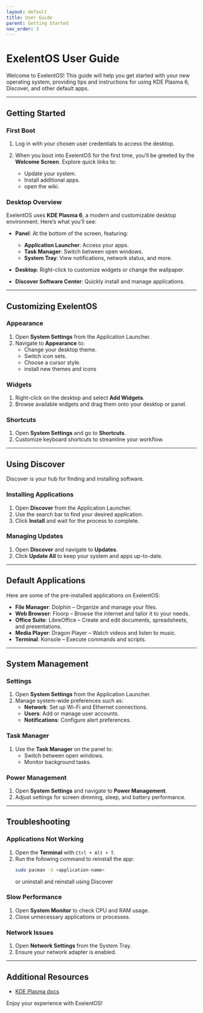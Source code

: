 ```yaml
---
layout: default
title: User Guide
parent: Getting Started
nav_order: 3
---
```


# ExelentOS User Guide

Welcome to ExelentOS! This guide will help you get started with your new operating system, providing tips and instructions for using KDE Plasma 6, Discover, and other default apps.

---

## Getting Started

### First Boot



1. Log in with your chosen user credentials to access the desktop.

2. When you boot into ExelentOS for the first time, you’ll be greeted by the **Welcome Screen**. Explore quick links to:
   - Update your system.
   - Install additional apps.
   - open the wiki.

### Desktop Overview

ExelentOS uses **KDE Plasma 6**, a modern and customizable desktop environment. Here’s what you’ll see:

- **Panel**: At the bottom of the screen, featuring:
  - **Application Launcher**: Access your apps.
  - **Task Manager**: Switch between open windows.
  - **System Tray**: View notifications, network status, and more.

- **Desktop**: Right-click to customize widgets or change the wallpaper.

- **Discover Software Center**: Quickly install and manage applications.

---

## Customizing ExelentOS

### Appearance

1. Open **System Settings** from the Application Launcher.
2. Navigate to **Appearance** to:
   - Change your desktop theme.
   - Switch icon sets.
   - Choose a cursor style.
   - install new themes and icons

### Widgets

1. Right-click on the desktop and select **Add Widgets**.
2. Browse available widgets and drag them onto your desktop or panel.

### Shortcuts

1. Open **System Settings** and go to **Shortcuts**.
2. Customize keyboard shortcuts to streamline your workflow.

---

## Using Discover

Discover is your hub for finding and installing software.

### Installing Applications

1. Open **Discover** from the Application Launcher.
2. Use the search bar to find your desired application.
3. Click **Install** and wait for the process to complete.

### Managing Updates

1. Open **Discover** and navigate to **Updates**.
2. Click **Update All** to keep your system and apps up-to-date.

---

## Default Applications

Here are some of the pre-installed applications on ExelentOS:

- **File Manager**: Dolphin – Organize and manage your files.
- **Web Browser**: Floorp – Browse the internet and tailor it to your needs.
- **Office Suite**: LibreOffice – Create and edit documents, spreadsheets, and presentations.
- **Media Player**: Dragon Player – Watch videos and listen to music.
- **Terminal**: Konsole – Execute commands and scripts.

---

## System Management

### Settings

1. Open **System Settings** from the Application Launcher.
2. Manage system-wide preferences such as:
   - **Network**: Set up Wi-Fi and Ethernet connections.
   - **Users**: Add or manage user accounts.
   - **Notifications**: Configure alert preferences.

### Task Manager

1. Use the **Task Manager** on the panel to:
   - Switch between open windows.
   - Monitor background tasks.

### Power Management

1. Open **System Settings** and navigate to **Power Management**.
2. Adjust settings for screen dimming, sleep, and battery performance.

---

## Troubleshooting

### Applications Not Working

1. Open the **Terminal** with `Ctrl + Alt + T`.
2. Run the following command to reinstall the app:
   ```bash
   sudo pacman -S <application-name>
   ```
   or uninstall and reinstall using Discover

### Slow Performance

1. Open **System Monitor** to check CPU and RAM usage.
2. Close unnecessary applications or processes.

### Network Issues

1. Open **Network Settings** from the System Tray.
2. Ensure your network adapter is enabled.

---

## Additional Resources

- [KDE Plasma docs](https://docs.kde.org/) 

Enjoy your experience with ExelentOS!


